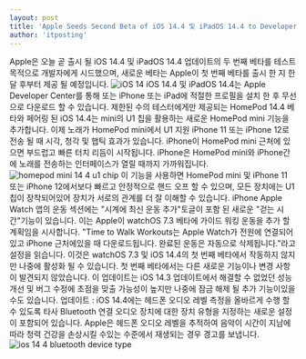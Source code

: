 ```yaml
---
layout: post
title: 'Apple Seeds Second Beta of iOS 14.4 및 iPadOS 14.4 to Developers [업데이트 : 공개 베타 사용 가능]'
author: 'itposting'
---
```


Apple은 오늘 곧 출시 될 iOS 14.4 및 iPadOS 14.4 업데이트의 두 번째 베타를 테스트 목적으로 개발자에게 시드했으며, 새로운 베타는 Apple이 첫 번째 베타를 출시 한 지 한 달 후부터 제공 될 예정입니다.
![iOS 14](https://images.macrumors.com/t/RNEIkcLWCNlr0RCF-kO3HV1PNLE=/2500x0/filters:no_upscale():quality(90)/article-new/2020/12/iOS-14.4-Dev-Beta-Feature2.jpg)
iOS 14.4 및 iPadOS 14.4는 Apple Developer Center를 통해 또는 iPhone 또는 iPad에 적절한 프로필을 설치 한 후 무선으로 다운로드 할 수 있습니다.
제한된 수의 테스터에게만 제공되는 HomePod 14.4 베타와 페어링 된 iOS 14.4는 mini의 U1 칩을 활용하는 새로운 HomePod mini 기능을 추가합니다.
이제 노래가 HomePod mini에서 U1 지원 iPhone 11 또는 iPhone 12로 전송 될 때 시각, 청각 및 햅틱 효과가 있습니다. ‌iPhone‌이 ‌HomePod mini‌ 근처에 있으면 부드럽고 빠른 터치 리듬이 시작됩니다.
 ‌‌iPhone‌‌은 ‌‌HomePod mini‌‌와 ‌‌iPhone‌‌간에 노래를 전송하는 인터페이스가 열릴 때까지 가까워집니다.
![homepod mini 14 4 u1 chip](https://images.macrumors.com/t/Lg9B3Ivg9Bc7bbYfXIe2mgYjvfI=/2500x0/filters:no_upscale():quality(90)/article-new/2020/12/homepod-mini-14-4-u1-chip.jpg)
이 기능을 사용하면 ‌‌HomePod mini‌‌ 및 ‌iPhone 11‌ 또는 ‌iPhone 12‌에서보다 빠르고 안정적으로 핸드 오프 할 수 있으며, 모든 장치에는 U1 칩이 장착되어있어 장치가 서로의 관계를 더 잘 이해할 수 있습니다.
‌iPhone‌ Apple Watch 앱의 운동 섹션에는 "시계에 최신 운동 추가"토글이 포함 된 새로운 "걷는 시간"기능이 있습니다.
 이는 Apple이 watchOS 7.3 베타에 가이드 워킹 운동을 추가 할 계획임을 시사합니다.
 "Time to Walk Workouts는 Apple Watch가 전원에 연결되어 있고 ‌iPhone‌ 근처에있을 때 다운로드됩니다. 완료된 운동은 자동으로 삭제됩니다."라고 설정을 읽습니다.
 이것은 watchOS 7.3 및 iOS 14.4의 첫 번째 베타에서 작동하지 않지만 나중에 활성화 될 수 있습니다.
첫 번째 베타에서는 다른 새로운 기능이나 변경 사항이 발견되지 않았습니다.
 이 업데이트는 iOS 14.3 업데이트에서 해결할 수 없었던 성능 개선 및 버그 수정에 초점을 맞출 가능성이 높지만 나중에 잠금 해제 될 추가 기능이있을 수도 있습니다.
업데이트 : iOS 14.4에는 헤드폰 오디오 레벨 측정을 올바르게 수행 할 수 있도록 타사 Bluetooth 연결 오디오 장치에 대한 장치 유형을 지정하는 새로운 설정이 포함되어 있습니다.
 Apple은 헤드폰 오디오 레벨을 추적하여 음악이 시간이 지남에 따라 청력 건강을 손상시킬 수있는 수준에서 재생되는 경우 경고를 보냅니다.
![ios 14 4 bluetooth device type](https://images.macrumors.com/t/CmUb8aDBzpHOGhibuHGBdLsnTl0=/2500x0/filters:no_upscale():quality(90)/article-new/2021/01/ios-14-4-bluetooth-device-type.jpg)